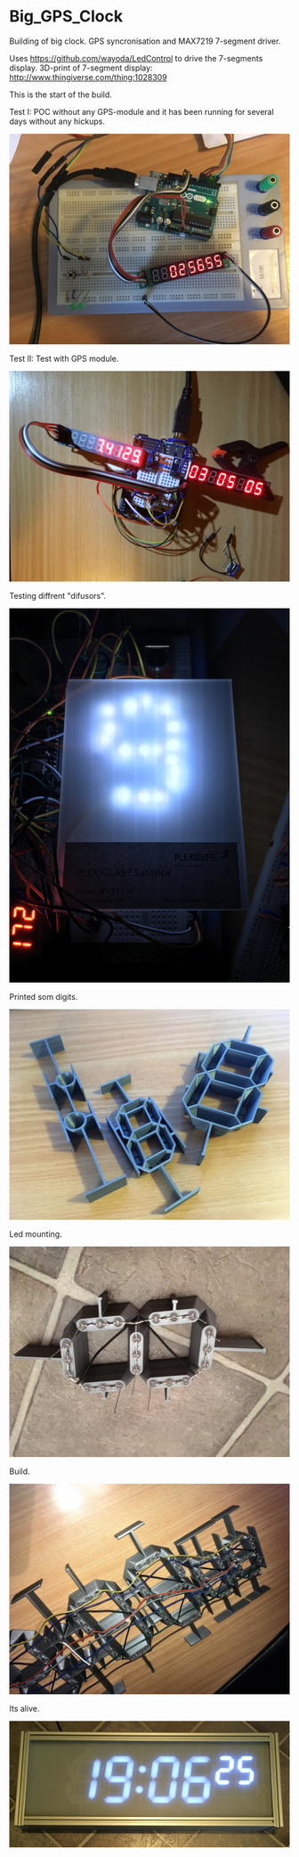 # Big_GPS_Clock

Building of big clock. GPS syncronisation and MAX7219 7-segment driver.

Uses https://github.com/wayoda/LedControl to drive the 7-segments display.
3D-print of 7-segment display: http://www.thingiverse.com/thing:1028309

This is the start of the build.

Test I: POC without any GPS-module and it has been running for several days without any hickups.

<img src="https://github.com/hindlx/Big_GPS_Clock/blob/master/IMG_0100.JPG">

Test II: Test with GPS module. 

<img src="https://github.com/hindlx/Big_GPS_Clock/blob/master/IMG_0133.JPG">

Testing diffrent "difusors".

<img src="https://github.com/hindlx/Big_GPS_Clock/blob/master/IMG_0125.JPG">

Printed som digits.

<img src="https://github.com/hindlx/Big_GPS_Clock/blob/master/IMG_0212 (2).JPG">

Led mounting.

<img src="https://github.com/hindlx/Big_GPS_Clock/blob/master/IMG_0213 (2).JPG">

Build.

<img src="https://github.com/hindlx/Big_GPS_Clock/blob/master/IMG_0219 (2).JPG">

Its alive.

<img src="https://github.com/hindlx/Big_GPS_Clock/blob/master/IMG_0238 (2).JPG">




